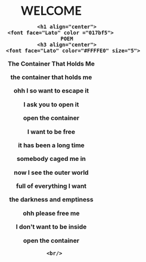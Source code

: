 
<html lang="en">
<head>
         <meta charset="utf-8">
         <title> 
                Divyanshu Sharma
         </title>
</head>
<body background="https://images.pexels.com/photos/844297/pexels-photo-844297.jpeg?cs=srgb&dl=pexels-eberhard-grossgasteiger-844297.jpg&fm=jpg">
          <br/>
          <h3 align="center">
              <font face="Lato" size="6">WELCOME</font>
              

              
                 
             
              <h1 align="center">
          <font face="Lato" color ="017bf5">
              POEM
              <h3 align="center">
                  <font face="Lato" color="#FFFFE0" size="5">
                     
<b>The Container That Holds Me</b>
                                          <p>the container that holds me<p>
                                         <p> ohh I so want to escape it<p>
                                           <p> I ask you to open it<p><p>
                                            <p> open the container<p>
                                              <p>I want to be free<p>
											<p>it has been a long time<p>
                                             <p>somebody caged me in<p>
                                          <p> now I see the outer world<p>
                                          <p> full of everything I want<p>
                                          <p> the darkness and emptiness<p>
                                             <p> ohh please free me <p>
                                          <p>I don't want to be inside<p>
                                             <p>open the container<p>


                  
              
         
      <br/>

          
     
